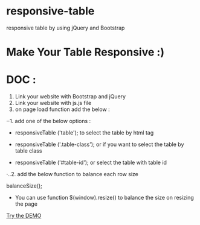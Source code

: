 # responsive-table
responsive table by using jQuery and Bootstrap


# Make Your Table Responsive :) 

# DOC : 

1. Link your website with Bootstrap and jQuery 
2. Link your website with js.js file 
3. on page load function add the below : 

⋅⋅1. add one of the below options : 

* responsiveTable ('table'); to select the table by html tag 

* responsiveTable ('.table-class'); or if you want to select the table by table class 

* responsiveTable ('#table-id'); or select the table with table id 

⋅..2. add the below function to balance each row size  

balanceSize();


* You can use function $(window).resize() to balance the size on resizing the page 


[ Try the DEMO ](http://htmlpreview.github.io/?https://github.com/yasser-mas/responsive-table/blob/responsive-table/index.html)
